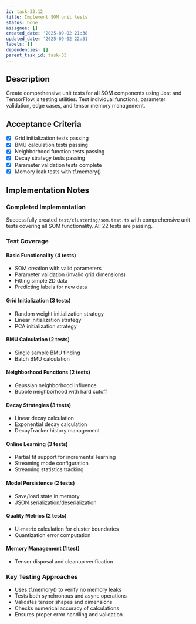 ```yaml
---
id: task-33.12
title: Implement SOM unit tests
status: Done
assignee: []
created_date: '2025-09-02 21:38'
updated_date: '2025-09-02 22:31'
labels: []
dependencies: []
parent_task_id: task-33
---
```


## Description

Create comprehensive unit tests for all SOM components using Jest and TensorFlow.js testing utilities. Test individual functions, parameter validation, edge cases, and tensor memory management.

## Acceptance Criteria

- [x] Grid initialization tests passing
- [x] BMU calculation tests passing
- [x] Neighborhood function tests passing
- [x] Decay strategy tests passing
- [x] Parameter validation tests complete
- [x] Memory leak tests with tf.memory()

## Implementation Notes

### Completed Implementation
Successfully created `test/clustering/som.test.ts` with comprehensive unit tests covering all SOM functionality. All 22 tests are passing.

### Test Coverage

#### Basic Functionality (4 tests)
- SOM creation with valid parameters
- Parameter validation (invalid grid dimensions)
- Fitting simple 2D data
- Predicting labels for new data

#### Grid Initialization (3 tests)
- Random weight initialization strategy
- Linear initialization strategy  
- PCA initialization strategy

#### BMU Calculation (2 tests)
- Single sample BMU finding
- Batch BMU calculation

#### Neighborhood Functions (2 tests)
- Gaussian neighborhood influence
- Bubble neighborhood with hard cutoff

#### Decay Strategies (3 tests)
- Linear decay calculation
- Exponential decay calculation
- DecayTracker history management

#### Online Learning (3 tests)
- Partial fit support for incremental learning
- Streaming mode configuration
- Streaming statistics tracking

#### Model Persistence (2 tests)
- Save/load state in memory
- JSON serialization/deserialization

#### Quality Metrics (2 tests)
- U-matrix calculation for cluster boundaries
- Quantization error computation

#### Memory Management (1 test)
- Tensor disposal and cleanup verification

### Key Testing Approaches
- Uses tf.memory() to verify no memory leaks
- Tests both synchronous and async operations
- Validates tensor shapes and dimensions
- Checks numerical accuracy of calculations
- Ensures proper error handling and validation
